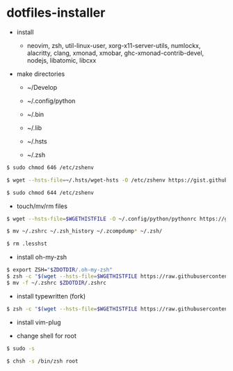 # dotfiles-installer

* install

	- neovim, zsh, util-linux-user, xorg-x11-server-utils, numlockx, alacritty, clang,
	  xmonad, xmobar, ghc-xmonad-contrib-devel, nodejs, libatomic, libcxx

* make directories

	- ~/Develop

	- ~/.config/python

	- ~/.bin

	- ~/.lib

	- ~/.hsts

	- ~/.zsh

```bash
$ sudo chmod 646 /etc/zshenv

$ wget --hsts-file=~/.hsts/wget-hsts -O /etc/zshenv https://gist.githubusercontent.com/tobimd/9e9647a703872d0ee5aadd58adf4a77e/raw/c768e245820fd9a2bd2dc69cfce9884a66728953/zshenv

$ sudo chmod 644 /etc/zshenv
```

* touch/mv/rm files

```bash
$ wget --hsts-file=$WGETHISTFILE -O ~/.config/python/pythonrc https://gist.githubusercontent.com/tobimd/22dcb09bbd60ab31311b71f3b1dc6432/raw/4059ab672a26bbbc736bb5aecb3ed62aad145195/pythonrc

$ mv ~/.zshrc ~/.zsh_history ~/.zcompdump* ~/.zsh/

$ rm .lesshst
```

* install oh-my-zsh

```bash
$ export ZSH="$ZDOTDIR/.oh-my-zsh"
$ zsh -c "$(wget --hsts-file=$WGETHISTFILE https://raw.githubusercontent.com/ohmyzsh/ohmyzsh/master/tools/install.sh -O -)"
$ mv -f ~/.zshrc $ZDOTDIR/.zshrc
```

* install typewritten (fork)

```bash
$ zsh -c "$(wget --hsts-file=$WGETHISTFILE https://raw.githubusercontent.com/tobimd/typewritten/main/scripts/install.sh -O -)"
```

* install vim-plug

* change shell for root

```bash
$ sudo -s

$ chsh -s /bin/zsh root
```
